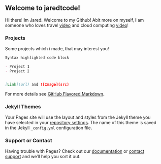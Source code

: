 ## Welcome to jaredtcode!

Hi there! Im Jared. Welcome to my Github! Abit more on myself, I am someone who loves travel [video](https://www.youtube.com/watch?v=7lvXbfNBIQg) and cloud computing [video](https://www.youtube.com/watch?v=dH0yz-Osy54)!

### Projects

Some projects which i made, that may interest you!

```markdown
Syntax highlighted code block

- Project 1
- Project 2


[Link](url) and ![Image](src)
```

For more details see [GitHub Flavored Markdown](https://guides.github.com/features/mastering-markdown/).

### Jekyll Themes

Your Pages site will use the layout and styles from the Jekyll theme you have selected in your [repository settings](https://github.com/jaredtcode/jaredtcode.github.io/settings/pages). The name of this theme is saved in the Jekyll `_config.yml` configuration file.

### Support or Contact

Having trouble with Pages? Check out our [documentation](https://docs.github.com/categories/github-pages-basics/) or [contact support](https://support.github.com/contact) and we’ll help you sort it out.
